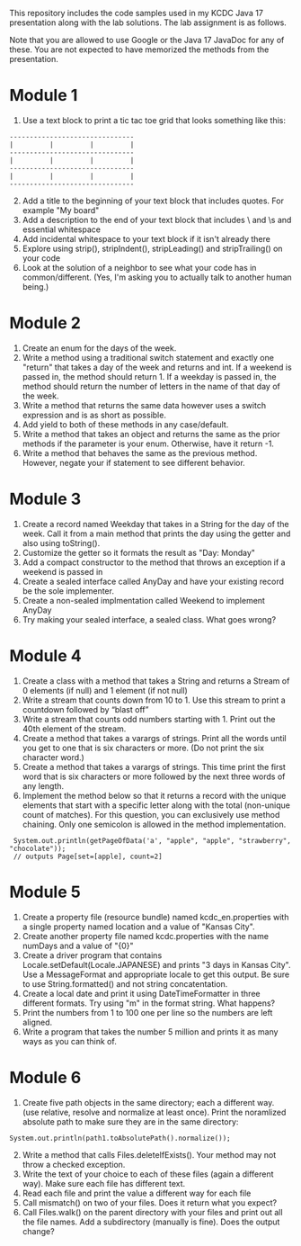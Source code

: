 This repository includes the code samples used in my KCDC Java 17 presentation along with the lab solutions. The lab assignment is as follows.

Note that you are allowed to use Google or the Java 17 JavaDoc for any of these. You are not expected to have memorized the methods from the presentation. 

# Module 1

1. Use a text block to print a tic tac toe grid that looks something like this:
```
-------------------------------
|         |         |         |
-------------------------------
|         |         |         |
-------------------------------
|         |         |         |
-------------------------------
```
2. Add a title to the beginning of your text block that includes quotes. For example "My board"
3. Add a description to the end of your text block that includes \ and \s and essential whitespace
4. Add incidental whitespace to your text block if it isn't already there
5. Explore using strip(), stripIndent(), stripLeading() and stripTrailing() on your code
6. Look at the solution of a neighbor to see what your code has in common/different. (Yes, I'm asking you to actually talk to another human being.)

# Module 2
1. Create an enum for the days of the week.
2. Write a method using a traditional switch statement and exactly one "return" that takes a day of the week and returns and int. If a weekend is passed in, the method should return 1. If a weekday is passed in, the method should return the number of letters in the name of that day of the week.
3. Write a method that returns the same data however uses a switch expression and is as short as possible.
4. Add yield to both of these methods in any case/default.
5. Write a method that takes an object and returns the same as the prior methods if the parameter is your enum. Otherwise, have it return -1.
6. Write a method that behaves the same as the previous method. However, negate your if statement to see different behavior.

# Module 3
1. Create a record named Weekday that takes in a String for the day of the week. Call it from a main method that prints the day using the getter and also using toString().
2. Customize the getter so it formats the result as "Day: Monday"
3. Add a compact constructor to the method that throws an exception if a weekend is passed in
4. Create a sealed interface called AnyDay and have your existing record be the sole implementer.
5. Create a non-sealed implmentation called Weekend to implement AnyDay
6. Try making your sealed interface, a sealed class. What goes wrong?

# Module 4
1. Create a class with a method that takes a String and returns a Stream<String> of 0 elements (if null) and 1 element (if not null)
2. Write a stream that counts down from 10 to 1. Use this stream to print a countdown followed by “blast off”
3. Write a stream that counts odd numbers starting with 1. Print out the 40th element of the stream.
4. Create a method that takes a varargs of strings. Print all the words until you get to one that is six characters or more. (Do not print the six character word.)
5. Create a method that takes a varargs of strings. This time print the first word that is six characters or more followed by the next three words of any length.
6. Implement the method below so that it returns a record with the unique elements that start with a specific letter along with the total (non-unique count of matches). For this question, you can exclusively use method chaining. Only one semicolon is allowed in the method implementation.
```
 System.out.println(getPageOfData('a', "apple", "apple", "strawberry", "chocolate"));
 // outputs Page[set=[apple], count=2]
```

# Module 5
1. Create a property file (resource bundle) named kcdc_en.properties with a single property named location and a value of "Kansas City".
2. Create another property file named kcdc.properties with the name numDays and a value of "{0}"
3. Create a driver program that contains Locale.setDefault(Locale.JAPANESE) and prints "3 days in Kansas City". Use a MessageFormat and appropriate locale to get this output. Be sure to use String.formatted() and not string concatentation.
4. Create a local date and print it using DateTimeFormatter in three different formats. Try using "m" in the format string. What happens?
5. Print the numbers from 1 to 100 one per line so the numbers are left aligned.
6. Write a program that takes the number 5 million and prints it as many ways as you can think of.

# Module 6
1. Create five path objects in the same directory; each a different way. (use relative, resolve and normalize at least once). Print the noramlized absolute path to make sure they are in the same directory:
```
System.out.println(path1.toAbsolutePath().normalize());
```
2. Write a method that calls Files.deleteIfExists(). Your method may not throw a checked exception.
3. Write the text of your choice to each of these files (again a different way). Make sure each file has different text. 
4. Read each file and print the value a different way for each file
5. Call mismatch() on two of your files. Does it return what you expect?
6. Call Files.walk() on the parent directory with your files and print out all the file names. Add a subdirectory (manually is fine). Does the output change?